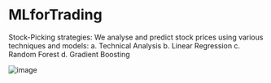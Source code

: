 # MLforTrading
Stock-Picking strategies:
We analyse and predict stock prices using various techniques and models:
  a. Technical Analysis
  b. Linear Regression
  c. Random Forest
  d. Gradient Boosting

![image](https://user-images.githubusercontent.com/37692936/56749767-47d01100-677a-11e9-9245-647863ad3394.png)
